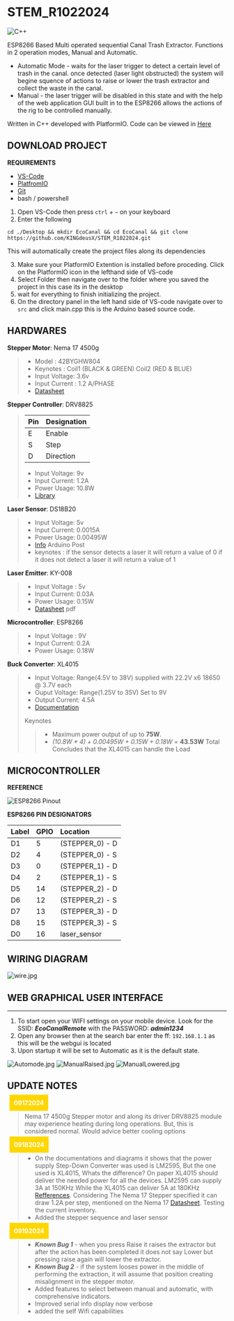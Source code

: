 # STEM\_R1022024

![C++](https://img.shields.io/badge/c++-%2300599C.svg?style=for-the-badge&logo=c%2B%2B&logoColor=white)

ESP8266 Based Multi operated sequential Canal Trash Extractor. Functions in 2 operation modes, Manual and Automatic.
* Automatic Mode - waits for the laser trigger to detect a certain level of trash in the canal. once detected (laser light obstructed) the system will begine squence of actions to raise or lower the trash extractor and collect the waste in the canal.
* Manual - the laser trigger will be disabled in this state and with the help of the web application GUI built in to the ESP8266 allows the actions of the rig to be controlled manually.

Written in C++ developed with PlatformIO.
Code can be viewed in [Here](./src/main.cpp)

## DOWNLOAD PROJECT
**REQUIREMENTS**
* [VS-Code](https://code.visualstudio.com/download)
* [PlatfromIO](https://platformio.org/install/ide?install=vscode)
* [Git](https://git-scm.com/downloads)
* bash / powershell

1. Open VS-Code then press `ctrl` + `~` on your keyboard
2. Enter the following
```
cd ./Desktop && mkdir EcoCanal && cd EcoCanal && git clone https://github.com/KINGdeusX/STEM_R1022024.git
```
This will automatically create the project files along its dependencies

3. Make sure your PlatformIO Extention is installed before proceding. Click on the PlatformIO icon in the lefthand side of VS-code
4. Select Folder then navigate over to the folder where you saved the project in this case its in the desktop
5. wait for everything to finish initializing the project.
6. On the directory panel in the left hand side of VS-code navigate over to `src` and click main.cpp this is the Arduino based source code.

## HARDWARES

**Stepper Motor**: Nema 17 4500g

> * Model : 42BYGHW804
> * Keynotes : Coil1 (BLACK & GREEN) Coil2 (RED & BLUE)
> * Input Voltage: 3.6v
> * Input Current : 1.2 A/PHASE
> * [Datasheet](https://grobotronics.com/stepper-motor-42byghw804.html?sl=en&srsltid=AfmBOoob1S9VRoTaBIgixzCNw4r2lPHLdatZdNhg1EAL_pg9pJvKSeLj)

**Stepper Controller**: DRV8825

> | Pin | Designation |
> |:-|:-|
> | E | Enable |
> | S | Step |
> | D | Direction |
> 
> * Input Voltage: 9v
> * Input Current: 1.2A
> * Power Usage: 10.8W
> * [Library](https://github.com/RobTillaart/DRV8825)

**Laser Sensor**: DS18B20

> * Input Voltage: 5v
> * Input Current: 0.0015A
> * Power Usage: 0.00495W
> * [Info](https://forum.arduino.cc/t/documents-about-laser-sensor-ds18b20/1090450) Arduino Post
> * keynotes : if the sensor detects a laser it will return a value of 0 if it does not detect a laser it will return a value of 1

**Laser Emitter**: KY-008

> * Input Voltage : 5v
> * Input Current: 0.03A
> * Power Usage: 0.15W
> * [Datasheet](https://datasheet4u.com/datasheet-pdf/AZ-Delivery/KY-008/pdf.php?id=1415012) pdf

**Microcontroller**: ESP8266
> * Input Voltage : 9V
> * Input Current: 0.2A
> * Power Usage: 0.18W

**Buck Converter**: XL4015
> * Input Voltage: Range(4.5V to 38V) supplied with 22.2V x6 18650 @ 3.7V each
> * Ouput Voltage: Range(1.25V to 35V) Set to 9V
> * Output Current: 4.5A
> * [Documentation](https://protosupplies.com/product/xl4015-adjustable-dc-dc-step-down-module/#:~:text=KEY%20FEATURES%20OF%20XL4015%20ADJUSTABLE%20DC-DC%20STEP%20DOWN%20MODULE&text=This%20DC-DC%20Step-Down,output%20of%20up%20to%2075W.)
> 
> Keynotes 
>> * Maximum power output of up to **75W**.
>> * *(10.8W * 4) + 0.00495W + 0.15W + 0.18W* = **43.53W** Total Concludes that the XL4015 can handle the Load

## MICROCONTROLLER

**REFERENCE**

![ESP8266 Pinout](https://lastminuteengineers.com/wp-content/uploads/iot/ESP8266-Pinout-NodeMCU.png)

**ESP8266 PIN DESIGNATORS**

| Label | GPIO | Location |
| :---- | :--- | :------- |
| D1 | 5 | (STEPPER\_0) - D |
| D2 | 4 | (STEPPER\_0) - S |
| D3 | 0 | (STEPPER\_1) - D |
| D4 | 2 | (STEPPER\_1) - S |
| D5 | 14 | (STEPPER\_2) - D |
| D6 | 12 | (STEPPER\_2) - S |
| D7 | 13 | (STEPPER\_3) - D |
| D8 | 15 | (STEPPER\_3) - S |
| D0 | 16 | laser\_sensor |

## WIRING DIAGRAM

![wire.jpg](.media/img_0.jpeg)

## WEB GRAPHICAL USER INTERFACE
***
1. To start open your WIFI settings on your mobile device. Look for the SSID: ***EcoCanalRemote*** with the PASSWORD: ***admin1234***
2. Open any browser then at the search bar enter the ff: `192.168.1.1` as this will be the webgui is located
3. Upon startup it will be set to Automatic as it is the default state.
   
![Automode.jpg](.media/img_1.jpeg)
![ManualRaised.jpg](.media/img_2.jpeg)
![ManualLowered.jpg](.media/img_3.jpeg)

## UPDATE NOTES

<span style="margin: 5px; padding: 10px; background-color: gold; color: white; max-width: 60px;">**09172024**</span>

> Nema 17 4500g Stepper motor and along its driver DRV8825 module may experience heating during long operations. But, this is considered normal. Would advice better cooling options

<span style="margin: 5px; padding: 10px; background-color: gold; color: white; max-width: 60px;">**09182024**</span>

> * On the documentations and diagrams it shows that the power supply Step-Down Converter was used is LM2595, But the one used is XL4015, Whats the difference? On paper XL4015 should deliver the needed power for all the devices. LM2595 can supply 3A at 150KHz While the XL4015 can deliver 5A at 180KHz [Refferences](https://www.reddit.com/r/AskElectronics/comments/u7nzyt/lm2596_vs_xl4015_demonstrably_different_one/). Considering The Nema 17 Stepper specified it can draw 1.2A per step, mentioned on the Nema 17 [Datasheet](https://grobotronics.com/stepper-motor-42byghw804.html?sl=en&srsltid=AfmBOoob1S9VRoTaBIgixzCNw4r2lPHLdatZdNhg1EAL_pg9pJvKSeLj). Testing the current inventory.
> * Added the stepper sequence and laser sensor

<span style="margin: 5px; padding: 10px; background-color: gold; color: white; max-width: 60px;">**09192024**</span>

> * ***Known Bug 1*** - when you press Raise it raises the extractor but after the action has been completed it does not say Lower but pressing raise again will lower the extractor.
> * ***Known Bug 2*** - if the system looses power in the middle of performing the extraction, it will assume that position creating misalignment in the stepper motor.
> * Added features to select between manual and automatic, with comprehensive indicators. 
> * Improved serial info display now verbose
> * added the self Wifi capabilities